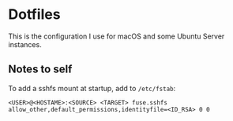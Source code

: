 # Dotfiles
This is the configuration I use for macOS and some Ubuntu Server instances.

## Notes to self
To add a sshfs mount at startup, add to `/etc/fstab`:

```
<USER>@<HOSTAME>:<SOURCE> <TARGET> fuse.sshfs allow_other,default_permissions,identityfile=<ID_RSA> 0 0
```